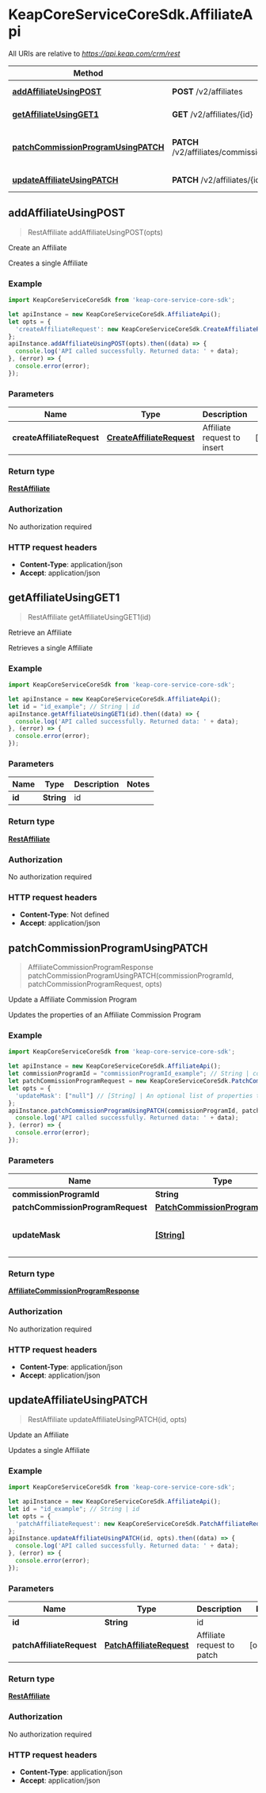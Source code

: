 # KeapCoreServiceCoreSdk.AffiliateApi

All URIs are relative to *https://api.keap.com/crm/rest*

Method | HTTP request | Description
------------- | ------------- | -------------
[**addAffiliateUsingPOST**](AffiliateApi.md#addAffiliateUsingPOST) | **POST** /v2/affiliates | Create an Affiliate
[**getAffiliateUsingGET1**](AffiliateApi.md#getAffiliateUsingGET1) | **GET** /v2/affiliates/{id} | Retrieve an Affiliate
[**patchCommissionProgramUsingPATCH**](AffiliateApi.md#patchCommissionProgramUsingPATCH) | **PATCH** /v2/affiliates/commissionPrograms/{commission_program_id} | Update a Affiliate Commission Program
[**updateAffiliateUsingPATCH**](AffiliateApi.md#updateAffiliateUsingPATCH) | **PATCH** /v2/affiliates/{id} | Update an Affiliate



## addAffiliateUsingPOST

> RestAffiliate addAffiliateUsingPOST(opts)

Create an Affiliate

Creates a single Affiliate

### Example

```javascript
import KeapCoreServiceCoreSdk from 'keap-core-service-core-sdk';

let apiInstance = new KeapCoreServiceCoreSdk.AffiliateApi();
let opts = {
  'createAffiliateRequest': new KeapCoreServiceCoreSdk.CreateAffiliateRequest() // CreateAffiliateRequest | Affiliate request to insert
};
apiInstance.addAffiliateUsingPOST(opts).then((data) => {
  console.log('API called successfully. Returned data: ' + data);
}, (error) => {
  console.error(error);
});

```

### Parameters


Name | Type | Description  | Notes
------------- | ------------- | ------------- | -------------
 **createAffiliateRequest** | [**CreateAffiliateRequest**](CreateAffiliateRequest.md)| Affiliate request to insert | [optional] 

### Return type

[**RestAffiliate**](RestAffiliate.md)

### Authorization

No authorization required

### HTTP request headers

- **Content-Type**: application/json
- **Accept**: application/json


## getAffiliateUsingGET1

> RestAffiliate getAffiliateUsingGET1(id)

Retrieve an Affiliate

Retrieves a single Affiliate

### Example

```javascript
import KeapCoreServiceCoreSdk from 'keap-core-service-core-sdk';

let apiInstance = new KeapCoreServiceCoreSdk.AffiliateApi();
let id = "id_example"; // String | id
apiInstance.getAffiliateUsingGET1(id).then((data) => {
  console.log('API called successfully. Returned data: ' + data);
}, (error) => {
  console.error(error);
});

```

### Parameters


Name | Type | Description  | Notes
------------- | ------------- | ------------- | -------------
 **id** | **String**| id | 

### Return type

[**RestAffiliate**](RestAffiliate.md)

### Authorization

No authorization required

### HTTP request headers

- **Content-Type**: Not defined
- **Accept**: application/json


## patchCommissionProgramUsingPATCH

> AffiliateCommissionProgramResponse patchCommissionProgramUsingPATCH(commissionProgramId, patchCommissionProgramRequest, opts)

Update a Affiliate Commission Program

Updates the properties of an Affiliate Commission Program

### Example

```javascript
import KeapCoreServiceCoreSdk from 'keap-core-service-core-sdk';

let apiInstance = new KeapCoreServiceCoreSdk.AffiliateApi();
let commissionProgramId = "commissionProgramId_example"; // String | commission_program_id
let patchCommissionProgramRequest = new KeapCoreServiceCoreSdk.PatchCommissionProgramRequest(); // PatchCommissionProgramRequest | patchCommissionProgramRequest
let opts = {
  'updateMask': ["null"] // [String] | An optional list of properties to be updated. If set, only the provided properties will be updated and others will be skipped.
};
apiInstance.patchCommissionProgramUsingPATCH(commissionProgramId, patchCommissionProgramRequest, opts).then((data) => {
  console.log('API called successfully. Returned data: ' + data);
}, (error) => {
  console.error(error);
});

```

### Parameters


Name | Type | Description  | Notes
------------- | ------------- | ------------- | -------------
 **commissionProgramId** | **String**| commission_program_id | 
 **patchCommissionProgramRequest** | [**PatchCommissionProgramRequest**](PatchCommissionProgramRequest.md)| patchCommissionProgramRequest | 
 **updateMask** | [**[String]**](String.md)| An optional list of properties to be updated. If set, only the provided properties will be updated and others will be skipped. | [optional] 

### Return type

[**AffiliateCommissionProgramResponse**](AffiliateCommissionProgramResponse.md)

### Authorization

No authorization required

### HTTP request headers

- **Content-Type**: application/json
- **Accept**: application/json


## updateAffiliateUsingPATCH

> RestAffiliate updateAffiliateUsingPATCH(id, opts)

Update an Affiliate

Updates a single Affiliate

### Example

```javascript
import KeapCoreServiceCoreSdk from 'keap-core-service-core-sdk';

let apiInstance = new KeapCoreServiceCoreSdk.AffiliateApi();
let id = "id_example"; // String | id
let opts = {
  'patchAffiliateRequest': new KeapCoreServiceCoreSdk.PatchAffiliateRequest() // PatchAffiliateRequest | Affiliate request to patch
};
apiInstance.updateAffiliateUsingPATCH(id, opts).then((data) => {
  console.log('API called successfully. Returned data: ' + data);
}, (error) => {
  console.error(error);
});

```

### Parameters


Name | Type | Description  | Notes
------------- | ------------- | ------------- | -------------
 **id** | **String**| id | 
 **patchAffiliateRequest** | [**PatchAffiliateRequest**](PatchAffiliateRequest.md)| Affiliate request to patch | [optional] 

### Return type

[**RestAffiliate**](RestAffiliate.md)

### Authorization

No authorization required

### HTTP request headers

- **Content-Type**: application/json
- **Accept**: application/json

